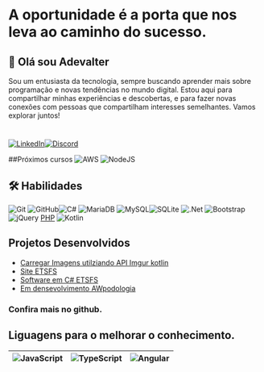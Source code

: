 
# A oportunidade é a porta que nos leva ao caminho do sucesso.

## 🚀 Olá sou Adevalter
 Sou um entusiasta da tecnologia, sempre buscando aprender mais sobre programação e novas tendências no mundo digital. Estou aqui para compartilhar minhas experiências e descobertas, e para fazer novas conexões com pessoas que compartilham interesses semelhantes. Vamos explorar juntos!



#
[![LinkedIn](https://img.shields.io/badge/LinkedIn-000?style=for-the-badge&logo=linkedin&logoColor=0E76A8)](https://www.linkedin.com/in/adevalter/)[![Discord](https://img.shields.io/badge/Discord-000?style=for-the-badge&logo=discord)](https://discord.gg/UGnSqakq)


##Próximos cursos
![AWS](https://img.shields.io/badge/AWS-%23FF9900.svg?style=for-the-badge&logo=amazon-aws&logoColor=white)
![NodeJS](https://img.shields.io/badge/node.js-6DA55F?style=for-the-badge&logo=node.js&logoColor=white)
## 🛠 Habilidades

![Git](https://img.shields.io/badge/git-%23F05033.svg?style=for-the-badge&logo=git&logoColor=white) ![GitHub](https://img.shields.io/badge/github-%23121011.svg?style=for-the-badge&logo=github&logoColor=white)![C#](https://img.shields.io/badge/C%23-000?style=for-the-badge&logo=c-sharp&logoColor=823085)
![MariaDB](https://img.shields.io/badge/MariaDB-003545?style=for-the-badge&logo=mariadb&logoColor=white)
![MySQL](https://img.shields.io/badge/mysql-%2300f.svg?style=for-the-badge&logo=mysql&logoColor=white)![SQLite](https://img.shields.io/badge/sqlite-%2307405e.svg?style=for-the-badge&logo=sqlite&logoColor=white)
![.Net](https://img.shields.io/badge/.NET-5C2D91?style=for-the-badge&logo=.net&logoColor=white)
![Bootstrap](https://img.shields.io/badge/bootstrap-%238511FA.svg?style=for-the-badge&logo=bootstrap&logoColor=white)
![jQuery](https://img.shields.io/badge/jquery-%230769AD.svg?style=for-the-badge&logo=jquery&logoColor=white)
[PHP](https://img.shields.io/badge/php-%23777BB4.svg?style=for-the-badge&logo=php&logoColor=white)	![Kotlin](https://img.shields.io/badge/kotlin-%237F52FF.svg?style=for-the-badge&logo=kotlin&logoColor=white)
## Projetos Desenvolvidos

 - [Carregar Imagens utilziando API Imgur kotlin](https://github.com/adevalter/TesteCursoKotlinApi)
  - [Site ETSFS](https://etsfs.com)
  - [Software em C# ETSFS](https://etsfs.com)
  - [Em densevolvimento AWpodologia](https://awpodologia.adeweb.com.br)

  ### Confira mais no github.


## Liguagens para o melhorar o conhecimento.


| ![JavaScript](https://img.shields.io/badge/JavaScript-000?style=for-the-badge&logo=javascript)  | ![TypeScript](https://img.shields.io/badge/TypeScript-000?style=for-the-badge&logo=typescript)      | ![Angular](https://img.shields.io/badge/Angular-000?style=for-the-badge&logo=angular&logoColor=C3002F)                           |
| :---------- | :--------- | :---------------------------------- |


